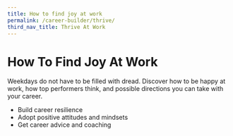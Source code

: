 ```yaml
---
title: How to find joy at work
permalink: /career-builder/thrive/
third_nav_title: Thrive At Work
---
```

# How To Find Joy At Work

Weekdays do not have to be filled with dread. Discover how to be happy at work, how top performers think, and possible directions you can take with your career.

* Build career resilience
* Adopt positive attitudes and mindsets
* Get career advice and coaching